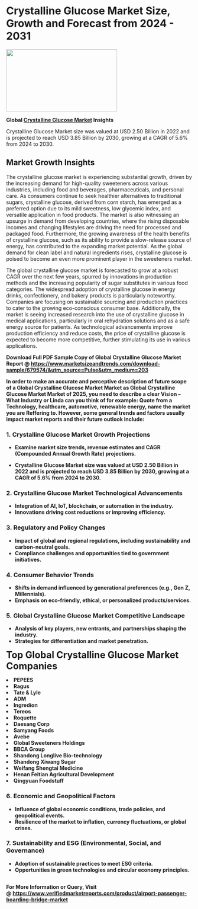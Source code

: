 <H1>Crystalline Glucose Market Size, Growth and Forecast from 2024 - 2031</H1><img class="aligncenter size-medium wp-image-584254" src="https://thirdeyenews.in/wp-content/uploads/2024/09/Global-Market-Research-300x168.jpeg" alt="" width="300" height="168" /><p><strong>Global&nbsp;<a href="https://www.marketsizeandtrends.com/download-sample/679574/&amp;utm_source=Pulse&amp;utm_medium=203">Crystalline Glucose Market</a> Insights</strong></p><p>Crystalline Glucose Market size was valued at USD 2.50 Billion in 2022 and is projected to reach USD 3.85 Billion by 2030, growing at a CAGR of 5.6% from 2024 to 2030.</p><p><h2>Market Growth Insights</h2> <p>The crystalline glucose market is experiencing substantial growth, driven by the increasing demand for high-quality sweeteners across various industries, including food and beverages, pharmaceuticals, and personal care. As consumers continue to seek healthier alternatives to traditional sugars, crystalline glucose, derived from corn starch, has emerged as a preferred option due to its mild sweetness, low glycemic index, and versatile application in food products. The market is also witnessing an upsurge in demand from developing countries, where the rising disposable incomes and changing lifestyles are driving the need for processed and packaged food. Furthermore, the growing awareness of the health benefits of crystalline glucose, such as its ability to provide a slow-release source of energy, has contributed to the expanding market potential. As the global demand for clean label and natural ingredients rises, crystalline glucose is poised to become an even more prominent player in the sweeteners market.</p> <p><strong></strong></p> <p>The global crystalline glucose market is forecasted to grow at a robust CAGR over the next few years, spurred by innovations in production methods and the increasing popularity of sugar substitutes in various food categories. The widespread adoption of crystalline glucose in energy drinks, confectionery, and bakery products is particularly noteworthy. Companies are focusing on sustainable sourcing and production practices to cater to the growing eco-conscious consumer base. Additionally, the market is seeing increased research into the use of crystalline glucose in medical applications, particularly in oral rehydration solutions and as a safe energy source for patients. As technological advancements improve production efficiency and reduce costs, the price of crystalline glucose is expected to become more competitive, further stimulating its use in various applications.</p> <p><strong></p><p><span class=""><strong>Download Full PDF Sample Copy of Global Crystalline Glucose Market Report</strong> @ <a href="https://www.marketsizeandtrends.com/download-sample/679574/&amp;utm_source=Pulse&amp;utm_medium=203" target="_blank">https://www.marketsizeandtrends.com/download-sample/679574/&amp;utm_source=Pulse&amp;utm_medium=203</a></span></p><p>In order to make an accurate and perceptive description of future scope of a Global&nbsp;Crystalline Glucose Market Market as Global&nbsp;Crystalline Glucose Market Market of 2025, you need to describe a clear Vision &ndash; What Industry or Linda can you think of for example: Quote from a Technology, healthcare, automotive, renewable energy, name the market you are Reffering to. However, some general trends and factors usually impact market reports and their future outlook include:</p><h3>1.&nbsp;<strong>Crystalline Glucose Market Growth Projections</strong></h3><ul><li>Examine market size trends, revenue estimates and CAGR (Compounded Annual Growth Rate) projections.</li><li><p>Crystalline Glucose Market size was valued at USD 2.50 Billion in 2022 and is projected to reach USD 3.85 Billion by 2030, growing at a CAGR of 5.6% from 2024 to 2030.</p></li></ul><h3>2.&nbsp;<strong>Crystalline Glucose Market Technological Advancements</strong></h3><ul><li>Integration of AI, IoT, blockchain, or automation in the industry.</li><li>Innovations driving cost reductions or improving efficiency.</li></ul><h3>3.&nbsp;<strong>Regulatory and Policy Changes</strong></h3><ul><li>Impact of global and regional regulations, including sustainability and carbon-neutral goals.</li><li>Compliance challenges and opportunities tied to government initiatives.</li></ul><h3>4.&nbsp;<strong>Consumer Behavior Trends</strong></h3><ul><li>Shifts in demand influenced by generational preferences (e.g., Gen Z, Millennials).</li><li>Emphasis on eco-friendly, ethical, or personalized products/services.</li></ul><h3>5.&nbsp;<strong>Global Crystalline Glucose Market Competitive Landscape</strong></h3><ul><li>Analysis of key players, new entrants, and partnerships shaping the industry.</li><li>Strategies for differentiation and market penetration.</li></ul><p data-pm-slice="1 1 []"><span style="color: inherit; font-family: inherit; font-size: 25px;">Top Global Crystalline Glucose Market Companies</span></p><div class="" data-test-id=""><p><li>PEPEES</li><li> Ragus</li><li> Tate & Lyle</li><li> ADM</li><li> Ingredion</li><li> Tereos</li><li> Roquette</li><li> Daesang Corp</li><li> Samyang Foods</li><li> Avebe</li><li> Global Sweeteners Holdings</li><li> BBCA Group</li><li> Shandong Longlive Bio-technology</li><li> Shandong Xiwang Sugar</li><li> Weifang Shengtai Medicine</li><li> Henan Feitian Agricultural Development</li><li> Qingyuan Foodstuff</li></p></div><h3>6.&nbsp;<strong>Economic and Geopolitical Factors</strong></h3><ul><li>Influence of global economic conditions, trade policies, and geopolitical events.</li><li>Resilience of the market to inflation, currency fluctuations, or global crises.</li></ul><h3>7.&nbsp;<strong>Sustainability and ESG (Environmental, Social, and Governance)</strong></h3><ul><li>Adoption of sustainable practices to meet ESG criteria.</li><li>Opportunities in green technologies and circular economy principles.</li></ul><h2><strong style="font-size: 14px;">For More Information or Query, Visit @&nbsp;</strong><a style="background-color: #ffffff; font-size: 14px;" href="https://www.marketsizeandtrends.com/report/crystalline-glucose-market/" target="_blank">https://www.verifiedmarketreports.com/product/airport-passenger-boarding-bridge-market</a></h2>
